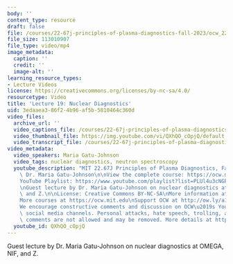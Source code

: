 ```yaml
---
body: ''
content_type: resource
draft: false
file: /courses/22-67j-principles-of-plasma-diagnostics-fall-2023/ocw_2267_lecture19_nuclear_diagnostics-new_360p_16_9.mp4
file_size: 113010907
file_type: video/mp4
image_metadata:
  caption: ''
  credit: ''
  image-alt: ''
learning_resource_types:
- Lecture Videos
license: https://creativecommons.org/licenses/by-nc-sa/4.0/
resourcetype: Video
title: 'Lecture 19: Nuclear Diagnostics'
uid: 3edaaea3-86f2-4b96-af5b-5810464c360d
video_files:
  archive_url: ''
  video_captions_file: /courses/22-67j-principles-of-plasma-diagnostics-fall-2023/ocw_2267_lecture19_nuclear_diagnostics-new_captions.vtt
  video_thumbnail_file: https://img.youtube.com/vi/QXhQO_cOpjQ/default.jpg
  video_transcript_file: /courses/22-67j-principles-of-plasma-diagnostics-fall-2023/ocw_2267_lecture19_nuclear_diagnostics-new_transcript.pdf
video_metadata:
  video_speakers: Maria Gatu-Johnson
  video_tags: nuclear diagnostics, neutron spectroscopy
  youtube_description: "MIT 22.67J Principles of Plasma Diagnostics, Fall 2023\nInstructor:\
    \ Dr. Maria Gatu-Johnson\n\nView the complete course: https://ocw.mit.edu/courses/22-67j-principles-of-plasma-diagnostics-fall-2023/\n\
    YouTube Playlist: https://www.youtube.com/playlist?list=PLUl4u3cNGP61wK-NwYKZMuABl_eHBmhu4\n\
    \nGuest lecture by Dr. Maria Gatu-Johnson on nuclear diagnostics at OMEGA, NIF,\
    \ and Z.\n\nLicense: Creative Commons BY-NC-SA\nMore information at https://ocw.mit.edu/terms\n\
    More courses at https://ocw.mit.edu\nSupport OCW at http://ow.ly/a1If50zVRlQ\n\
    We encourage constructive comments and discussion on OCW\u2019s YouTube and other\
    \ social media channels. Personal attacks, hate speech, trolling, and inappropriate\
    \ comments are not allowed and may be removed. More details at https://ocw.mit.edu/comments."
  youtube_id: QXhQO_cOpjQ
---
```

Guest lecture by Dr. Maria Gatu-Johnson on nuclear diagnostics at OMEGA, NIF, and Z.